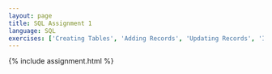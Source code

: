 ```yaml
---
layout: page
title: SQL Assignment 1
language: SQL
exercises: ['Creating Tables', 'Adding Records', 'Updating Records', 'Importing Data', 'Missing Data', 'Basic Queries', 'Filtering', 'Sorting', 'Distinct', 'Grouping', 'Aggregation 1', 'Aggregation 2']
---
```


{% include assignment.html %}
